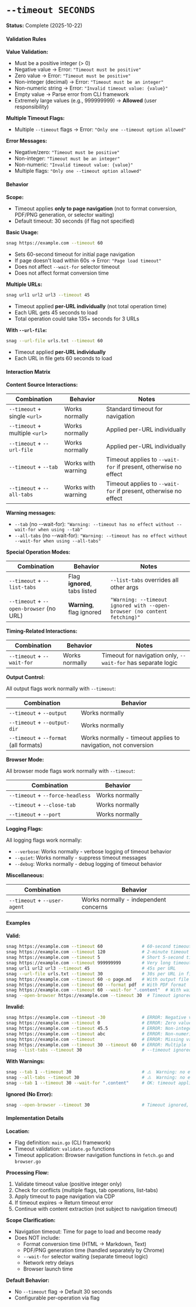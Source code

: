 # `--timeout SECONDS`

**Status:** Complete (2025-10-22)

#### Validation Rules

**Value Validation:**
- Must be a positive integer (> 0)
- Negative value → Error: `"Timeout must be positive"`
- Zero value → Error: `"Timeout must be positive"`
- Non-integer (decimal) → Error: `"Timeout must be an integer"`
- Non-numeric string → Error: `"Invalid timeout value: {value}"`
- Empty value → Parse error from CLI framework
- Extremely large values (e.g., 999999999) → **Allowed** (user responsibility)

**Multiple Timeout Flags:**
- Multiple `--timeout` flags → Error: `"Only one --timeout option allowed"`

**Error Messages:**
- Negative/zero: `"Timeout must be positive"`
- Non-integer: `"Timeout must be an integer"`
- Non-numeric: `"Invalid timeout value: {value}"`
- Multiple flags: `"Only one --timeout option allowed"`

#### Behavior

**Scope:**
- Timeout applies **only to page navigation** (not to format conversion, PDF/PNG generation, or selector waiting)
- Default timeout: 30 seconds (if flag not specified)

**Basic Usage:**
```bash
snag https://example.com --timeout 60
```
- Sets 60-second timeout for initial page navigation
- If page doesn't load within 60s → Error: `"Page load timeout"`
- Does not affect `--wait-for` selector timeout
- Does not affect format conversion time

**Multiple URLs:**
```bash
snag url1 url2 url3 --timeout 45
```
- Timeout applied **per-URL individually** (not total operation time)
- Each URL gets 45 seconds to load
- Total operation could take 135+ seconds for 3 URLs

**With `--url-file`:**
```bash
snag --url-file urls.txt --timeout 60
```
- Timeout applied **per-URL individually**
- Each URL in file gets 60 seconds to load

#### Interaction Matrix

**Content Source Interactions:**

| Combination | Behavior | Notes |
|-------------|----------|-------|
| `--timeout` + single `<url>` | Works normally | Standard timeout for navigation |
| `--timeout` + multiple `<url>` | Works normally | Applied per-URL individually |
| `--timeout` + `--url-file` | Works normally | Applied per-URL individually |
| `--timeout` + `--tab` | Works with warning | Timeout applies to `--wait-for` if present, otherwise no effect |
| `--timeout` + `--all-tabs` | Works with warning | Timeout applies to `--wait-for` if present, otherwise no effect |

**Warning messages:**
- `--tab` (no --wait-for): `"Warning: --timeout has no effect without --wait-for when using --tab"`
- `--all-tabs` (no --wait-for): `"Warning: --timeout has no effect without --wait-for when using --all-tabs"`

**Special Operation Modes:**

| Combination | Behavior | Notes |
|-------------|----------|-------|
| `--timeout` + `--list-tabs` | Flag **ignored**, tabs listed | `--list-tabs` overrides all other args |
| `--timeout` + `--open-browser` (no URL) | **Warning**, flag ignored | `"Warning: --timeout ignored with --open-browser (no content fetching)"` |

**Timing-Related Interactions:**

| Combination | Behavior | Notes |
|-------------|----------|-------|
| `--timeout` + `--wait-for` | Works normally | Timeout for navigation only, `--wait-for` has separate logic |

**Output Control:**

All output flags work normally with `--timeout`:

| Combination | Behavior |
|-------------|----------|
| `--timeout` + `--output` | Works normally |
| `--timeout` + `--output-dir` | Works normally |
| `--timeout` + `--format` (all formats) | Works normally - timeout applies to navigation, not conversion |

**Browser Mode:**

All browser mode flags work normally with `--timeout`:

| Combination | Behavior |
|-------------|----------|
| `--timeout` + `--force-headless` | Works normally |
| `--timeout` + `--close-tab` | Works normally |
| `--timeout` + `--port` | Works normally |

**Logging Flags:**

All logging flags work normally:
- `--verbose`: Works normally - verbose logging of timeout behavior
- `--quiet`: Works normally - suppress timeout messages
- `--debug`: Works normally - debug logging of timeout behavior

**Miscellaneous:**

| Combination | Behavior |
|-------------|----------|
| `--timeout` + `--user-agent` | Works normally - independent concerns |

#### Examples

**Valid:**
```bash
snag https://example.com --timeout 60               # 60-second timeout
snag https://example.com --timeout 120              # 2-minute timeout
snag https://example.com --timeout 5                # Short 5-second timeout
snag https://example.com --timeout 999999999        # Very long timeout (allowed)
snag url1 url2 url3 --timeout 45                    # 45s per URL
snag --url-file urls.txt --timeout 30               # 30s per URL in file
snag https://example.com --timeout 60 -o page.md    # With output file
snag https://example.com --timeout 60 --format pdf  # With PDF format
snag https://example.com --timeout 60 --wait-for ".content"  # With wait-for
snag --open-browser https://example.com --timeout 30  # Timeout ignored (no nav in open-browser)
```

**Invalid:**
```bash
snag https://example.com --timeout -30              # ERROR: Negative value
snag https://example.com --timeout 0                # ERROR: Zero value
snag https://example.com --timeout 45.5             # ERROR: Non-integer
snag https://example.com --timeout abc              # ERROR: Non-numeric
snag https://example.com --timeout                  # ERROR: Missing value
snag https://example.com --timeout 30 --timeout 60  # ERROR: Multiple flags
snag --list-tabs --timeout 30                       # --timeout ignored, lists tabs from existing browser
```

**With Warnings:**
```bash
snag --tab 1 --timeout 30                           # ⚠️  Warning: no effect without --wait-for
snag --all-tabs --timeout 30                        # ⚠️  Warning: no effect without --wait-for
snag --tab 1 --timeout 30 --wait-for ".content"     # OK: timeout applies to selector
```

**Ignored (No Error):**
```bash
snag --open-browser --timeout 30                    # Timeout ignored, browser opens
```

#### Implementation Details

**Location:**
- Flag definition: `main.go` (CLI framework)
- Timeout validation: `validate.go` functions
- Timeout application: Browser navigation functions in `fetch.go` and `browser.go`

**Processing Flow:**
1. Validate timeout value (positive integer only)
2. Check for conflicts (multiple flags, tab operations, list-tabs)
3. Apply timeout to page navigation via CDP
4. If timeout expires → Return timeout error
5. Continue with content extraction (not subject to navigation timeout)

**Scope Clarification:**
- Navigation timeout: Time for page to load and become ready
- Does NOT include:
  - Format conversion time (HTML → Markdown, Text)
  - PDF/PNG generation time (handled separately by Chrome)
  - `--wait-for` selector waiting (separate timeout logic)
  - Network retry delays
  - Browser launch time

**Default Behavior:**
- No `--timeout` flag → Default 30 seconds
- Configurable per-operation via flag

